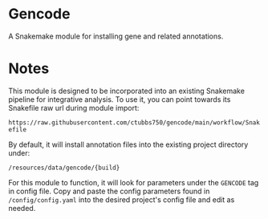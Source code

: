 # Gencode

A Snakemake module for installing gene and related annotations.

# Notes

This module is designed to be incorporated into an existing Snakemake pipeline for integrative analysis. To use it, you can point towards its Snakefile raw url during module import:

`https://raw.githubusercontent.com/ctubbs750/gencode/main/workflow/Snakefile`

 By default, it will install annotation files into the existing project directory under:

 `/resources/data/gencode/{build}`

 For this module to function, it will look for parameters under the `GENCODE` tag in config file.  Copy and paste the config parameters found in `/config/config.yaml` into the desired project's config file and edit as needed.